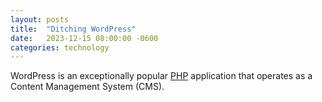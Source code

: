 ```yaml
---
layout: posts
title:  "Ditching WordPress"
date:   2023-12-15 08:00:00 -0600
categories: technology
---
```

WordPress is an exceptionally popular [PHP](https://www.php.net/) application that operates as a Content Management System (CMS).
